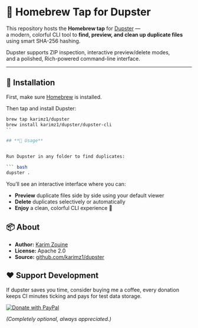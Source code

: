 # 🍺 Homebrew Tap for Dupster

This repository hosts the **Homebrew tap** for [Dupster](https://github.com/karimz1/dupster) —  
a modern, colorful CLI tool to **find, preview, and clean up duplicate files** using smart SHA-256 hashing.

Dupster supports ZIP inspection, interactive preview/delete modes,  
and a polished, Rich-powered command-line interface.

---

## 🧰 Installation

First, make sure [Homebrew](https://brew.sh) is installed.

Then tap and install Dupster:

```bash
brew tap karimz1/dupster
brew install karimz1/dupster/dupster-cli
``

## **🚀 Usage**


Run Dupster in any folder to find duplicates:

``` bash
dupster .
```

You’ll see an interactive interface where you can:


- **Preview** duplicate files side by side using your default viewer
- **Delete** duplicates selectively or automatically
- **Enjoy** a clean, colorful CLI experience 🧹


## **📦 About**

- **Author:** [Karim Zouine](https://github.com/karimz1)
- **License:** Apache 2.0
- **Source:** [github.com/karimz1/dupster](https://github.com/karimz1/dupster)


## ❤️ Support Development


If dupster saves you time, consider buying me a coffee, every donation keeps CI minutes ticking and pays for test data storage.

[![Donate with PayPal](https://camo.githubusercontent.com/c39e7a85a94673509c569f43275e7aaf6e39b66f1abbeb82db115333ec20478d/68747470733a2f2f696d672e736869656c64732e696f2f62616467652f446f6e6174652d50617950616c2d626c75653f6c6f676f3d70617970616c)](https://paypal.me/KarimZouine972)

*(Completely optional, always appreciated.)*